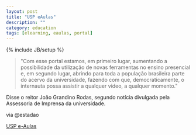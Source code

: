 ```yaml
---
layout: post
title: "USP eAulas"
description: ""
category: education
tags: [elearning, eaulas, portal]
---
```

{% include JB/setup %}



>"Com esse portal estamos, em primeiro lugar, aumentando a possibilidade da utilização de novas ferramentas no ensino presencial e, em segundo lugar, abrindo para toda a população brasileira parte do acervo da universidade, fazendo com que, democraticamente, o internauta possa assistir a qualquer vídeo, a qualquer momento." 

Disse o reitor João Grandino Rodas, segundo notícia divulgada pela Assessoria de Imprensa da universidade. 

via @estadao

[USP e-Aulas](http://www.eaulas.usp.br/portal/home)